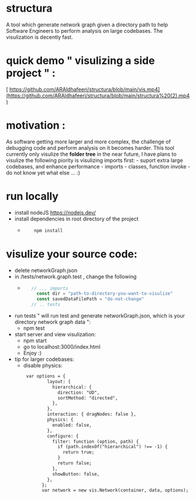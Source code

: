 # structura
A tool which generate network graph given a directory path to help Software Engineers to perform analysis on large codebases. The visulization is decently fast. 

# quick demo " visulizing a side project " :
[ https://github.com/ARAldhafeeri/structura/blob/main/vis.mp4](https://github.com/ARAldhafeeri/structura/blob/main/structura%20(2).mp4)

# motivation :
As software getting more larger and more complex, the challenge of debugging code and perform analysis on it becomes harder. This tool currently only visulize the **folder tree** in the near future, I have plans to visulize the following piority is visulizing imports first:
     - suport extra large codebases, and enhance performance
     - imports
     - classes, function invoke
     - do not know yet what else ... :)

# run locally 
- install nodeJS
    https://nodejs.dev/
- install dependencies in root directory of the project
  -   ```Bash
          npm install
      ```
# visulize your source code:
  - delete networkGraph.json
  - in /tests/network.graph.test , change the following
    -  ```JavaScript
          // ... imports
            const dir = "path-to-directory-you-want-to-visulize"
            const savedDataFilePath = "do-not-change"
          // .. tests
       ```
  - run tests " will run test and generate networkGraph.json, which is your directory network graph data ":
    - npm test 
  - start server and view visulization: 
      - npm start
      - go to localhost:3000/index.html
      - Enjoy :)
 - tip for larger codebases:
   - disable physics:
     ```HTML
      var options = {
              layout: {
                hierarchical: {
                  direction: "UD",
                  sortMethod: "directed",
                },
              },
              interaction: { dragNodes: false },
              physics: {
                enabled: false,
              },
              configure: {
                filter: function (option, path) {
                  if (path.indexOf("hierarchical") !== -1) {
                    return true;
                  }
                  return false;
                },
                showButton: false,
              },
            };
            var network = new vis.Network(container, data, options);
     ```
